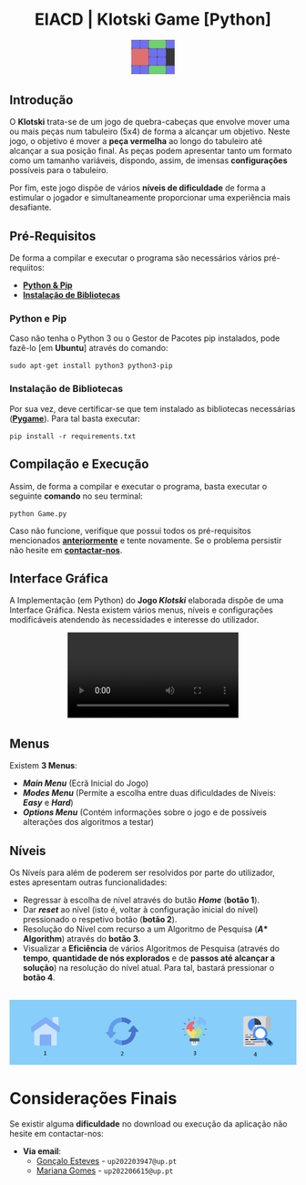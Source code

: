 <div align="center">
    <h1>EIACD | Klotski Game [Python]</h1>
</div>

<p align="center" width="100%">
    <img src="./Klotski/Assets/README/Klotski_README.gif" width="15%" height="10%" />
</p>

## Introdução
O **Klotski** trata-se de um jogo de quebra-cabeças que envolve mover uma ou mais peças num tabuleiro (5x4) de forma a alcançar um objetivo. Neste jogo, o objetivo é mover a **peça vermelha** ao longo do tabuleiro até alcançar a sua posição final. As peças podem apresentar tanto um formato como um tamanho variáveis, dispondo, assim, de  imensas **configurações** possíveis para o tabuleiro.

Por fim, este jogo dispõe de vários **níveis de dificuldade** de forma a estimular o jogador e simultaneamente proporcionar uma experiência mais desafiante.

## Pré-Requisitos
De forma a compilar e executar o programa são necessários vários pré-requiitos:
- **[Python & Pip](#python-e-pip)**
- **[Instalação de Bibliotecas](#instalação-de-bibliotecas)**

### Python e Pip 

Caso não tenha o Python 3 ou o Gestor de Pacotes pip instalados, pode fazê-lo [em **Ubuntu**] através do comando:

    sudo apt-get install python3 python3-pip

### Instalação de Bibliotecas

Por sua vez, deve certificar-se que tem instalado as bibliotecas necessárias (**[Pygame](https://www.pygame.org/wiki/GettingStarted)**). Para tal basta executar:

    pip install -r requirements.txt

## Compilação e Execução
Assim, de forma a compilar e executar o programa, basta executar o seguinte **comando** no seu terminal:

    python Game.py
    
Caso não funcione, verifique que possui todos os pré-requisitos mencionados **[anteriormente](#pré-requisitos)** e tente novamente. 
Se o problema persistir não hesite em **[contactar-nos](#considerações-finais)**.

## Interface Gráfica
A Implementação (em Python) do **Jogo *Klotski*** elaborada dispõe de uma Interface Gráfica.
Nesta existem vários menus, níveis e configurações modificáveis atendendo às necessidades e interesse do utilizador.

<div align = "center">
 <video src= "https://github.com/EstevesX10/EIACD-Klotski/assets/103591462/208d3d9d-8520-427e-97fc-c61f8ea90b62" />
</div>

## Menus
Existem **3 Menus**:
- ***Main Menu*** (Ecrã Inicial do Jogo)
- ***Modes Menu*** (Permite a escolha entre duas dificuldades de Níveis: ***Easy*** e ***Hard***)
- ***Options Menu*** (Contém informações sobre o jogo e de possíveis alterações dos algoritmos a testar)

## Níveis
Os Níveís para além de poderem ser resolvidos por parte do utilizador, estes apresentam outras funcionalidades:
- Regressar à escolha de nível através do butão ***Home*** (**botão 1**).
- Dar ***reset*** ao nível (isto é, voltar à configuração inicial do nível) pressionado o respetivo botão (**botão 2**).
- Resolução do Nível com recurso a um Algoritmo de Pesquisa (__*A** Algorithm__) através do **botão 3**.
- Visualizar a **Eficiência** de vários Algoritmos de Pesquisa (através do **tempo**, **quantidade de nós explorados** e de **passos até alcançar a solução**) na resolução do nível atual. Para tal, bastará pressionar o **botão 4**.

<br/>

<div align="center">
    <img src="Klotski/Assets/README/Level_Buttons.png">
</div>

# Considerações Finais

Se existir alguma **dificuldade** no download ou execução da aplicação não hesite em contactar-nos:
- **Via email**: 
    - [Gonçalo Esteves](https://github.com/EstevesX10) - `up202203947@up.pt`
    - [Mariana Gomes](Insert_Github_Link) - `up202206615@up.pt`